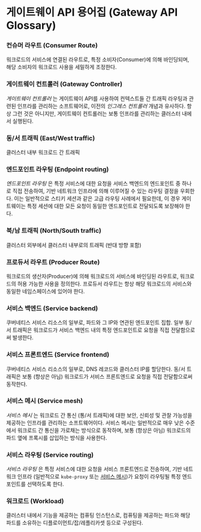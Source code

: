 # 게이트웨이 API 용어집 (Gateway API Glossary)

### 컨슈머 라우트 (Consumer Route)

워크로드의 서비스에 연결된 라우트로, 특정 소비자(Consumer)에 의해 바인딩되며,
해당 소비자의 워크로드 사용을 세밀하게 조정한다.


### 게이트웨이 컨트롤러 (Gateway Controller)

_게이트웨이 컨트롤러_ 는 게이트웨이 API를 사용하여 컨텍스트들 간
트래픽 라우팅과 관련된 인프라를 관리하는 소프트웨어로,
이전의 _인그레스 컨트롤러_ 개념과 유사하다.
항상 그런 것은 아니지만, 게이트웨이 컨트롤러는 보통 인프라를 관리하는 클러스터 내에서 실행된다.


### 동/서 트래픽 (East/West traffic)

클러스터 내부 워크로드 간 트래픽

### 엔드포인트 라우팅 (Endpoint routing)

_엔드포인트 라우팅_ 은 특정 서비스에 대한 요청을
서비스 백엔드의 엔드포인트 중 하나로 직접 전송하여,
기반 네트워크 인프라에 의해 이루어질 수 있는 라우팅 결정을 우회한다.
이는 일반적으로 스티키 세션과 같은 고급 라우팅 사례에서 필요한데,
이 경우 게이트웨이는 특정 세션에 대한 모든 요청이 동일한 엔드포인트로 전달되도록
보장해야 한다.

### 북/남 트래픽 (North/South traffic)

클러스터 외부에서 클러스터 내부로의 트래픽 (반대 방향 포함)

### 프로듀서 라우트 (Producer Route)

워크로드의 생산자(Producer)에 의해 워크로드의 서비스에 바인딩된 라우트로,
워크로드의 허용 가능한 사용을 정의한다.
프로듀서 라우트는 항상 해당 워크로드의 서비스와 동일한 네임스페이스에 있어야 한다.

### 서비스 백엔드 (Service backend)

쿠버네티스 서비스 리소스의 일부로, 파드와 그 IP와 연관된 엔드포인트 집합.
일부 동/서 트래픽은 워크로드가 서비스 백엔드 내의 특정 엔드포인트로 요청을
직접 전달함으로써 발생한다.

### 서비스 프론트엔드 (Service frontend)

쿠버네티스 서비스 리소스의 일부로, DNS 레코드와 클러스터 IP를 할당한다.
동/서 트래픽은 보통 (항상은 아님) 워크로드가 서비스 프론트엔드로 요청을
직접 전달함으로써 동작한다.

### 서비스 메시 (Service mesh)

_서비스 메시_ 는 워크로드 간 통신 (통/서 트래픽)에 대한 보안, 신뢰성 및 관찰 가능성을
제공하는 인프라를 관리하는 소프트웨어이다.
서비스 메시는 일반적으로 매우 낮은 수준에서
워크로드 간 통신을 가로채는 방식으로 동작하며,
보통 (항상은 아님) 워크로드의 파드 옆에 프록시를 삽입하는 방식을 사용한다.

### 서비스 라우팅 (Service routing)

_서비스 라우팅_ 은 특정 서비스에 대한 요청을 서비스 프론트엔드로 전송하여,
기반 네트워크 인프라 (일반적으로 `kube-proxy`
또는 [서비스 메시](#service-mesh))가 요청이 라우팅될
특정 엔드포인트를 선택하도록 한다. 

### 워크로드 (Workload)

클러스터 내에서 기능을 제공하는 컴퓨팅 인스턴스로,
컴퓨팅을 제공하는 파드와 해당 파드를 소유하는
디플로이먼트/잡/레플리카셋 등으로 구성된다.